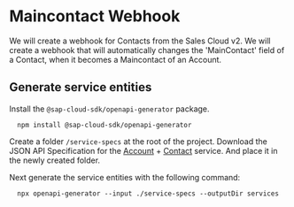 # Maincontact Webhook

We will create a webhook for Contacts from the Sales Cloud v2.
We will create a webhook that will automatically changes the 'MainContact' field of a Contact, when it becomes a Maincontact of an Account.

## Generate service entities

Install the `@sap-cloud-sdk/openapi-generator` package.

```
  npm install @sap-cloud-sdk/openapi-generator
```

Create a folder `/service-specs` at the root of the project. Download the JSON API Specification for the [Account](https://api.sap.com/api/SalesSvcCloudV2_accountService/overview) + [Contact](https://api.sap.com/api/SalesSvcCloudV2_contactPersonService/overview) service.
And place it in the newly created folder.

Next generate the service entities with the following command:

```
  npx openapi-generator --input ./service-specs --outputDir services
```
